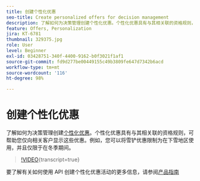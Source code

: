 ```yaml
---
title: 创建个性化优惠
seo-title: Create personalized offers for decision management
description: 了解如何为决策管理创建个性化优惠。个性化优惠具有与其相关联的资格规则，可帮助您仅向相关客户显示这些优惠。
feature: Offers, Personalization
jira: KT-6781
thumbnail: 329375.jpg
role: User
level: Beginner
exl-id: 03428751-340f-4400-9162-b0f3021f1af1
source-git-commit: fd9d277be00449155c49b3809fe647d7342b6acd
workflow-type: tm+mt
source-wordcount: '116'
ht-degree: 98%

---
```


# 创建个性化优惠

了解如何为决策管理创建[个性化优惠](https://experienceleague.adobe.com/docs/journey-optimizer/using/offer-decisioniong/managing-offers-in-the-offer-library/creating-personalized-offers.html?lang=zh-Hans)。个性化优惠具有与其相关联的资格规则，可帮助您仅向相关客户显示这些优惠。例如，您可以将雪铲优惠限制为在下雪地区使用，并且仅限于在冬季期间。

>[!VIDEO](https://video.tv.adobe.com/v/329375?quality=12&learn=on){transcript=true}

要了解有关如何使用 API 创建个性化优惠活动的更多信息，请参阅[产品指南](https://experienceleague.adobe.com/docs/journey-optimizer/using/offer-decisioniong/api-reference/offers-api/personalized-offers/create.html?lang=zh-Hans)

